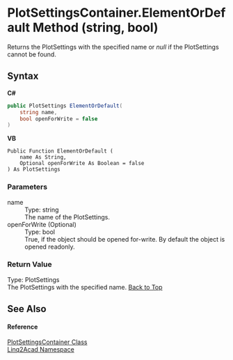 # PlotSettingsContainer.ElementOrDefault Method (string, bool)
 

Returns the PlotSettings with the specified name or <i>null</i> if the PlotSettings cannot be found.

## Syntax

**C#**<br />
``` C#
public PlotSettings ElementOrDefault(
	string name,
	bool openForWrite = false
)
```

**VB**<br />
``` VB
Public Function ElementOrDefault ( 
	name As String,
	Optional openForWrite As Boolean = false
) As PlotSettings
```


### Parameters
<dl><dt>name</dt><dd>Type: string<br />The name of the PlotSettings.</dd><dt>openForWrite (Optional)</dt><dd>Type: bool<br />True, if the object should be opened for-write. By default the object is opened readonly.</dd></dl>

### Return Value
Type: PlotSettings<br />The PlotSettings with the specified name.
<a href="#PlotSettingsContainerElementOrDefault-Method-string-bool">Back to Top</a>

## See Also


#### Reference
<a href="T_Linq2Acad_PlotSettingsContainer.md#PlotSettingsContainer-Class">PlotSettingsContainer Class</a><br /><a href="N_Linq2Acad.md#Linq2Acad-Namespace">Linq2Acad Namespace</a><br />
